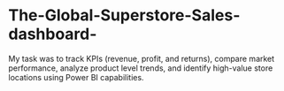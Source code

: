 # The-Global-Superstore-Sales-dashboard-
My task was to track KPIs (revenue, profit, and returns), compare market performance, analyze product level trends, and identify high-value store locations using Power BI capabilities.
